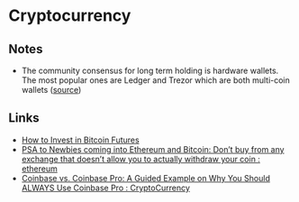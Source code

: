 # Cryptocurrency

## Notes

- The community consensus for long term holding is hardware wallets. The most popular ones are Ledger and Trezor which are both multi-coin wallets ([source](https://www.reddit.com/r/ethereum/comments/l4298i/psa_to_newbies_coming_into_ethereum_and_bitcoin/#:~:text=The%20community%20consensus%20for%20long%20term%20holding%20is%20hardware%20wallets.%20The%20most%20popular%20ones%20are%20Ledger%20and%20Trezor%20which%20are%20both%20multi-coin%20wallets))

## Links

- [How to Invest in Bitcoin Futures](https://www.investopedia.com/articles/investing/012215/how-invest-bitcoin-exchange-futures.asp)
- [PSA to Newbies coming into Ethereum and Bitcoin: Don’t buy from any exchange that doesn’t allow you to actually withdraw your coin : ethereum](https://www.reddit.com/r/ethereum/comments/l4298i/psa_to_newbies_coming_into_ethereum_and_bitcoin/)
- [Coinbase vs. Coinbase Pro: A Guided Example on Why You Should ALWAYS Use Coinbase Pro : CryptoCurrency](https://www.reddit.com/r/CryptoCurrency/comments/m5wqeu/coinbase_vs_coinbase_pro_a_guided_example_on_why/)
